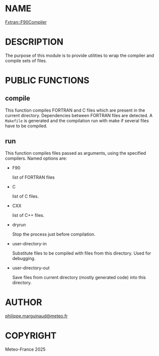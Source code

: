 # NAME

[Fxtran::F90Compiler](../lib/Fxtran/F90Compiler.pm)

# DESCRIPTION

The purpose of this module is to provide utilities to wrap the 
compiler and compile sets of files.

# PUBLIC FUNCTIONS

## compile

This function compiles FORTRAN and C files which are present in
the current directory. Dependencies between FORTRAN files are detected.
A `Makefile` is generated and the compilation run with make if
several files have to be compiled.

## run

This function compiles files passed as arguments, using the specified compilers. Named options are:

- F90

    list of FORTRAN files

- C

    list of C files.

- CXX

    list of C++ files.

- dryrun

    Stop the process just before compilation.

- user-directory-in

    Substitute files to be compiled with files from this directory. Used for debugging.

- user-directory-out

    Save files from current directory (mostly generated code) into this directory.

# AUTHOR

philippe.marguinaud@meteo.fr

# COPYRIGHT

Meteo-France 2025
